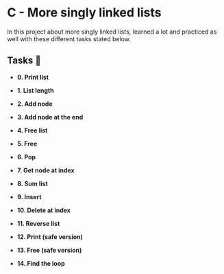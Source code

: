 # C - More singly linked lists

In this project about more singly linked lists, learned a lot and practiced as well with these different tasks stated below.


## Tasks :page_with_curl:

* **0. Print list**

* **1. List length**

* **2. Add node**
 
* **3. Add node at the end**
  
* **4. Free list**
 
* **5. Free**
 
* **6. Pop**

* **7. Get node at index**

* **8. Sum list**

* **9. Insert**

* **10. Delete at index**
 
* **11. Reverse list**

* **12. Print (safe version)**
 
* **13. Free (safe version)**

* **14. Find the loop**
  
